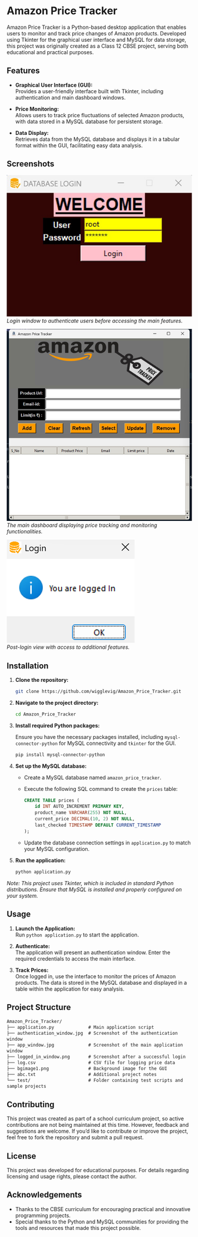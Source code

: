 # Amazon Price Tracker

Amazon Price Tracker is a Python-based desktop application that enables users to monitor and track price changes of Amazon products. Developed using Tkinter for the graphical user interface and MySQL for data storage, this project was originally created as a Class 12 CBSE project, serving both educational and practical purposes.

## Features

- **Graphical User Interface (GUI):**  
  Provides a user-friendly interface built with Tkinter, including authentication and main dashboard windows.

- **Price Monitoring:**  
  Allows users to track price fluctuations of selected Amazon products, with data stored in a MySQL database for persistent storage.

- **Data Display:**  
  Retrieves data from the MySQL database and displays it in a tabular format within the GUI, facilitating easy data analysis.

## Screenshots

![Authentication Window](authentication_window.jpg)  
*Login window to authenticate users before accessing the main features.*



![Main Application Window](app_window.jpg)  
*The main dashboard displaying price tracking and monitoring functionalities.*



![Logged-in Window](logged_in_window.png)  
*Post-login view with access to additional features.*

## Installation

1. **Clone the repository:**

   ```bash
   git clone https://github.com/wigglevig/Amazon_Price_Tracker.git
   ```

2. **Navigate to the project directory:**

   ```bash
   cd Amazon_Price_Tracker
   ```

3. **Install required Python packages:**

   Ensure you have the necessary packages installed, including `mysql-connector-python` for MySQL connectivity and `tkinter` for the GUI.

   ```bash
   pip install mysql-connector-python
   ```

4. **Set up the MySQL database:**

   - Create a MySQL database named `amazon_price_tracker`.
   - Execute the following SQL command to create the `prices` table:

     ```sql
     CREATE TABLE prices (
         id INT AUTO_INCREMENT PRIMARY KEY,
         product_name VARCHAR(255) NOT NULL,
         current_price DECIMAL(10, 2) NOT NULL,
         last_checked TIMESTAMP DEFAULT CURRENT_TIMESTAMP
     );
     ```

   - Update the database connection settings in `application.py` to match your MySQL configuration.

5. **Run the application:**

   ```bash
   python application.py
   ```

*Note: This project uses Tkinter, which is included in standard Python distributions. Ensure that MySQL is installed and properly configured on your system.*

## Usage

1. **Launch the Application:**  
   Run `python application.py` to start the application.

2. **Authenticate:**  
   The application will present an authentication window. Enter the required credentials to access the main interface.

3. **Track Prices:**  
   Once logged in, use the interface to monitor the prices of Amazon products. The data is stored in the MySQL database and displayed in a table within the application for easy analysis.

## Project Structure

```
Amazon_Price_Tracker/
├── application.py             # Main application script
├── authentication_window.jpg  # Screenshot of the authentication window
├── app_window.jpg             # Screenshot of the main application window
├── logged_in_window.png       # Screenshot after a successful login
├── log.csv                    # CSV file for logging price data
├── bgimage1.png               # Background image for the GUI
├── abc.txt                    # Additional project notes
└── test/                      # Folder containing test scripts and sample projects
```

## Contributing

This project was created as part of a school curriculum project, so active contributions are not being maintained at this time. However, feedback and suggestions are welcome. If you’d like to contribute or improve the project, feel free to fork the repository and submit a pull request.

## License

This project was developed for educational purposes. For details regarding licensing and usage rights, please contact the author.

## Acknowledgements

- Thanks to the CBSE curriculum for encouraging practical and innovative programming projects.
- Special thanks to the Python and MySQL communities for providing the tools and resources that made this project possible.
